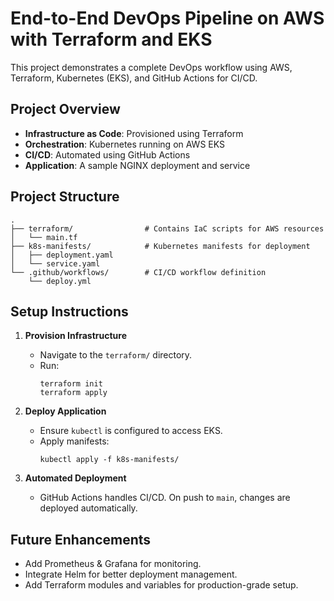 
# End-to-End DevOps Pipeline on AWS with Terraform and EKS

This project demonstrates a complete DevOps workflow using AWS, Terraform, Kubernetes (EKS), and GitHub Actions for CI/CD.

## Project Overview

- **Infrastructure as Code**: Provisioned using Terraform
- **Orchestration**: Kubernetes running on AWS EKS
- **CI/CD**: Automated using GitHub Actions
- **Application**: A sample NGINX deployment and service

## Project Structure

```
.
├── terraform/                # Contains IaC scripts for AWS resources
│   └── main.tf
├── k8s-manifests/            # Kubernetes manifests for deployment
│   ├── deployment.yaml
│   └── service.yaml
└── .github/workflows/        # CI/CD workflow definition
    └── deploy.yml
```

## Setup Instructions

1. **Provision Infrastructure**
   - Navigate to the `terraform/` directory.
   - Run:
     ```
     terraform init
     terraform apply
     ```

2. **Deploy Application**
   - Ensure `kubectl` is configured to access EKS.
   - Apply manifests:
     ```
     kubectl apply -f k8s-manifests/
     ```

3. **Automated Deployment**
   - GitHub Actions handles CI/CD. On push to `main`, changes are deployed automatically.

## Future Enhancements

- Add Prometheus & Grafana for monitoring.
- Integrate Helm for better deployment management.
- Add Terraform modules and variables for production-grade setup.
